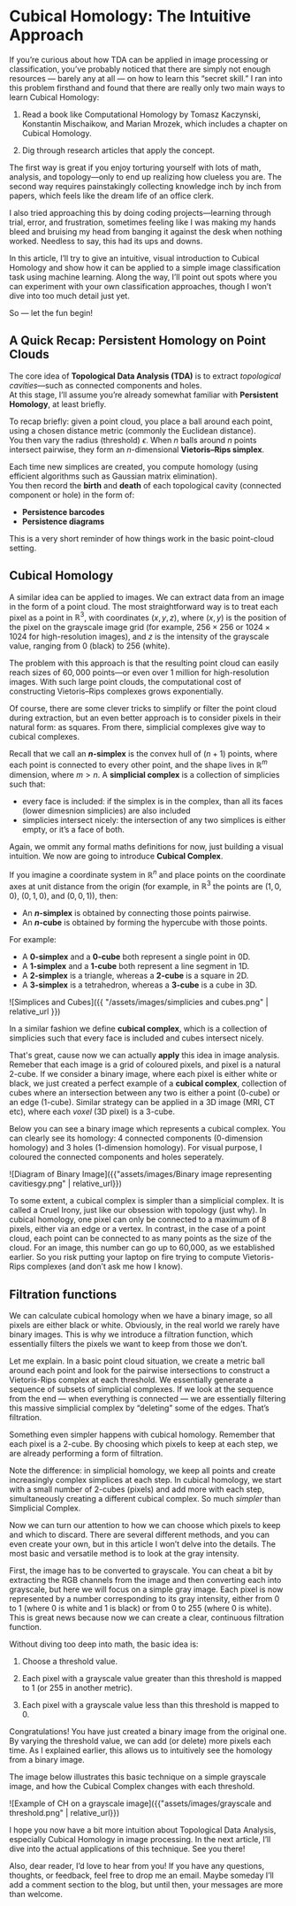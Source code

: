 # Cubical Homology: The Intuitive Approach

If you’re curious about how TDA can be applied in image processing or classification, you’ve probably noticed that there are simply not enough resources — barely any at all — on how to learn this “secret skill.” I ran into this problem firsthand and found that there are really only two main ways to learn Cubical Homology:

1. Read a book like Computational Homology by Tomasz Kaczynski, Konstantin Mischaikow, and Marian Mrozek, which includes a chapter on Cubical Homology.

2. Dig through research articles that apply the concept.

The first way is great if you enjoy torturing yourself with lots of math, analysis, and topology—only to end up realizing how clueless you are. The second way requires painstakingly collecting knowledge inch by inch from papers, which feels like the dream life of an office clerk.

I also tried approaching this by doing coding projects—learning through trial, error, and frustration, sometimes feeling like I was making my hands bleed and bruising my head from banging it against the desk when nothing worked. Needless to say, this had its ups and downs.

In this article, I’ll try to give an intuitive, visual introduction to Cubical Homology and show how it can be applied to a simple image classification task using machine learning. Along the way, I’ll point out spots where you can experiment with your own classification approaches, though I won’t dive into too much detail just yet.

So — let the fun begin!

## A Quick Recap: Persistent Homology on Point Clouds

The core idea of **Topological Data Analysis (TDA)** is to extract *topological cavities*—such as connected components and holes.  
At this stage, I’ll assume you’re already somewhat familiar with **Persistent Homology**, at least briefly.  

To recap briefly: given a point cloud, you place a ball around each point, using a chosen distance metric (commonly the Euclidean distance).  
You then vary the radius (threshold) $\epsilon$. When $n$ balls around $n$ points intersect pairwise, they form an $n$-dimensional **Vietoris–Rips simplex**.  

Each time new simplices are created, you compute homology (using efficient algorithms such as Gaussian matrix elimination).  
You then record the **birth** and **death** of each topological cavity (connected component or hole) in the form of:  

- **Persistence barcodes**  
- **Persistence diagrams**  

This is a very short reminder of how things work in the basic point-cloud setting.

## Cubical Homology

A similar idea can be applied to images. We can extract data from an image in the form of a point cloud. The most straightforward way is to treat each pixel as a point in $\mathbb{R}^3$, with coordinates $(x, y, z)$, where $(x, y)$ is the position of the pixel on the grayscale image grid (for example, $256 \times 256$ or $1024 \times 1024$ for high-resolution images), and $z$ is the intensity of the grayscale value, ranging from $0$ (black) to $256$ (white).

The problem with this approach is that the resulting point cloud can easily reach sizes of $60{,}000$ points—or even over $1$ million for high-resolution images. With such large point clouds, the computational cost of constructing Vietoris–Rips complexes grows exponentially.

Of course, there are some clever tricks to simplify or filter the point cloud during extraction, but an even better approach is to consider pixels in their natural form: as squares. From there, simplicial complexes give way to cubical complexes. 

Recall that we call an **$n$-simplex** is the convex hull of $(n + 1)$ points, where each point is connected to every other point, and the shape lives in $\mathbb{R}^m$ dimension, where $m > n$. A **simplicial complex** is a collection of simplicies such that:
- every face is included: if the simplex is in the complex, than all its faces (lower dimesnion simplicies) are also included
- simplicies intersect nicely: the intersection of any two simplices is either empty, or it’s a face of both.

Again, we ommit any formal maths definitions for now, just building a visual intuition. We now are going to introduce **Cubical Complex**. 

If you imagine a coordinate system in $\mathbb{R}^n$ and place points on the coordinate axes at unit distance from the origin (for example, in $\mathbb{R}^3$ the points are $(1,0,0)$, $(0,1,0)$, and $(0,0,1)$), then:  

- An **$n$-simplex** is obtained by connecting those points pairwise.  
- An **$n$-cube** is obtained by forming the hypercube with those points.  

For example:  

- A **$0$-simplex** and a **$0$-cube** both represent a single point in $0$D.  
- A **$1$-simplex** and a **$1$-cube** both represent a line segment in $1$D.  
- A **$2$-simplex** is a triangle, whereas a **$2$-cube** is a square in $2$D.  
- A **$3$-simplex** is a tetrahedron, whereas a **$3$-cube** is a cube in $3$D.  



![Simplices and Cubes]({{ "/assets/images/simplicies and cubes.png" | relative_url }})

In a similar fashion we define  **cubical complex**, which is a collection of simplicies such that every face is included and cubes intersect nicely. 

That's great, cause now we can actually **apply** this idea in image analysis. Remeber that each image is a grid of coloured pixels, and pixel is a natural $2$-cube. If we consider a binary image, where each pixel is either white or black, we just created a perfect example of a **cubical complex**, collection of cubes where an intersection between any two is either a point ($0$-cube) or an edge ($1$-cube). Similar strategy can be applied in a $3$D image (MRI, CT etc), where each *voxel* ($3$D pixel) is a $3$-cube. 

Below you can see a binary image which represents a cubical complex. You can clearly see its homology: 4 connected components ($0$-dimension homology) and 3 holes ($1$-dimension homology). For visual purpose, I coloured the connected components and holes seperately. 

![Diagram of Binary Image]({{"assets/images/Binary image representing cavitiesgy.png" | relative_url}})

To some extent, a cubical complex is simpler than a simplicial complex. It is called a Cruel Irony, just like our obsession with topology (just why). In cubical homology, one pixel can only be connected to a maximum of 8 pixels, either via an edge or a vertex. In contrast, in the case of a point cloud, each point can be connected to as many points as the size of the cloud. For an image, this number can go up to 60,000, as we established earlier. So you risk putting your laptop on fire trying to compute Vietoris-Rips complexes (and don’t ask me how I know).

## Filtration functions

We can calculate cubical homology when we have a binary image, so all pixels are either black or white. Obviously, in the real world we rarely have binary images. This is why we introduce a filtration function, which essentially filters the pixels we want to keep from those we don’t.

Let me explain. In a basic point cloud situation, we create a metric ball around each point and look for the pairwise intersections to construct a Vietoris-Rips complex at each threshold. We essentially generate a sequence of subsets of simplicial complexes. If we look at the sequence from the end — when everything is connected — we are essentially filtering this massive simplicial complex by “deleting” some of the edges. That’s filtration.

Something even simpler happens with cubical homology. Remember that each pixel is a $2$-cube. By choosing which pixels to keep at each step, we are already performing a form of filtration.

Note the difference: in simplicial homology, we keep all points and create increasingly complex simplices at each step. In cubical homology, we start with a small number of $2$-cubes (pixels) and add more with each step, simultaneously creating a different cubical complex. So much *simpler* than Simplicial Complex. 

Now we can turn our attention to how we can choose which pixels to keep and which to discard. There are several different methods, and you can even create your own, but in this article I won’t delve into the details. The most basic and versatile method is to look at the gray intensity.

First, the image has to be converted to grayscale. You can cheat a bit by extracting the RGB channels from the image and then converting each into grayscale, but here we will focus on a simple gray image. Each pixel is now represented by a number corresponding to its gray intensity, either from $0$ to $1$ (where $0$ is white and $1$ is black) or from $0$ to $255$ (where $0$ is white). This is great news because now we can create a clear, continuous filtration function.

Without diving too deep into math, the basic idea is:

1. Choose a threshold value.

2. Each pixel with a grayscale value greater than this threshold is mapped to $1$ (or $255$ in another metric).

3. Each pixel with a grayscale value less than this threshold is mapped to $0$.

Congratulations! You have just created a binary image from the original one. By varying the threshold value, we can add (or delete) more pixels each time. As I explained earlier, this allows us to intuitively see the homology from a binary image.

The image below illustrates this basic technique on a simple grayscale image, and how the Cubical Complex changes with each threshold.

![Example of CH on a grayscale image]({{"assets/images/grayscale and threshold.png" | relative_url}})

I hope you now have a bit more intuition about Topological Data Analysis, especially Cubical Homology in image processing. In the next article, I’ll dive into the actual applications of this technique. See you there!

Also, dear reader, I’d love to hear from you! If you have any questions, thoughts, or feedback, feel free to drop me an email. Maybe someday I’ll add a comment section to the blog, but until then, your messages are more than welcome.
